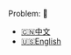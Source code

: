Problem: :link: 
- [:cn:中文](https://leetcode-cn.com/problems/third-maximum-number)
- [:us:English](https://leetcode.com/problems/third-maximum-number)